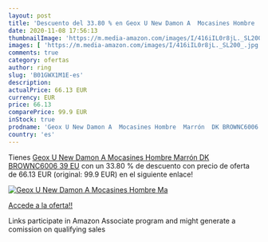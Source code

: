 ```yaml
---
layout: post
title: 'Descuento del 33.80 % en Geox U New Damon A  Mocasines Hombre  Ma'
date: 2020-11-08 17:56:13
thumbnailImage: 'https://m.media-amazon.com/images/I/416iIL0r8jL._SL200_.jpg'
images: [ 'https://m.media-amazon.com/images/I/416iIL0r8jL._SL200_.jpg' ]
comments: true
category: ofertas
author: ring
slug: 'B01GWX1M1E-es'
description:
actualPrice: 66.13 EUR
currency: EUR
price: 66.13
comparePrice: 99.9 EUR
inStock: true
prodname: 'Geox U New Damon A  Mocasines Hombre  Marrón  DK BROWNC6006   39 EU'
country: 'es'
---
```


Tienes [Geox U New Damon A  Mocasines Hombre  Marrón  DK BROWNC6006   39 EU](https://www.amazon.es/dp/B01GWX1M1E/?tag=tolees-21) con un 33.80 % de descuento con precio de oferta de 66.13 EUR (original: 99.9 EUR) en el siguiente enlace!

[![Geox U New Damon A  Mocasines Hombre  Ma](https://m.media-amazon.com/images/I/416iIL0r8jL._SL200_.jpg)](https://www.amazon.es/dp/B01GWX1M1E/?tag=tolees-21)

[Accede a la oferta!!](https://www.amazon.es/dp/B01GWX1M1E/?tag=tolees-21)

Links participate in Amazon Associate program and might generate a comission on qualifying sales


